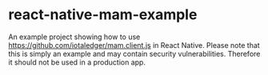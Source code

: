 # react-native-mam-example

An example project showing how to use https://github.com/iotaledger/mam.client.js in React Native. Please note that this is simply an example and may contain security vulnerabilities. Therefore it should not be used in a production app.
